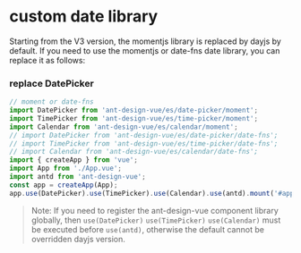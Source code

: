 # custom date library

Starting from the V3 version, the momentjs library is replaced by dayjs by default. If you need to use the momentjs or date-fns date library, you can replace it as follows:

### replace DatePicker

```js
// moment or date-fns
import DatePicker from 'ant-design-vue/es/date-picker/moment';
import TimePicker from 'ant-design-vue/es/time-picker/moment';
import Calendar from 'ant-design-vue/es/calendar/moment';
// import DatePicker from 'ant-design-vue/es/date-picker/date-fns';
// import TimePicker from 'ant-design-vue/es/time-picker/date-fns';
// import Calendar from 'ant-design-vue/es/calendar/date-fns';
import { createApp } from 'vue';
import App from './App.vue';
import antd from 'ant-design-vue';
const app = createApp(App);
app.use(DatePicker).use(TimePicker).use(Calendar).use(antd).mount('#app');
```

> Note: If you need to register the ant-design-vue component library globally, then `use(DatePicker)` `use(TimePicker)` `use(Calendar)` must be executed before `use(antd)`, otherwise the default cannot be overridden dayjs version.
